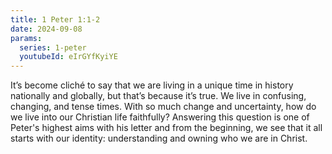 ```yaml
---
title: 1 Peter 1:1-2
date: 2024-09-08
params:
  series: 1-peter
  youtubeId: eIrGYfKyiYE
---
```


It’s become cliché to say that we are living in a unique time in history nationally and globally, but that’s because it’s true. We live in confusing, changing, and tense times. With so much change and uncertainty, how do we live into our Christian life faithfully? Answering this question is one of Peter's highest aims with his letter and from the beginning, we see that it all starts with our identity: understanding and owning who we are in Christ. 
